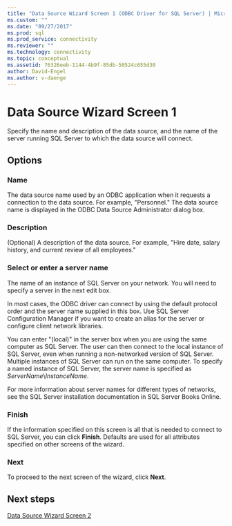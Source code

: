 ```yaml
---
title: "Data Source Wizard Screen 1 (ODBC Driver for SQL Server) | Microsoft Docs"
ms.custom: ""
ms.date: "09/27/2017"
ms.prod: sql
ms.prod_service: connectivity
ms.reviewer: ""
ms.technology: connectivity
ms.topic: conceptual
ms.assetid: 76326eeb-1144-4b9f-85db-50524c655d30
author: David-Engel
ms.author: v-daenge
---
```

# Data Source Wizard Screen 1

Specify the name and description of the data source, and the name of the server running SQL Server to which the data source will connect. 
    
## Options

### Name

The data source name used by an ODBC application when it requests a connection to the data source. For example, "Personnel." The data source name is displayed in the ODBC Data Source Administrator dialog box.

### Description

(Optional) A description of the data source. For example, "Hire date, salary history, and current review of all employees."

### Select or enter a server name

The name of an instance of SQL Server on your network. You will need to specify a server in the next edit box.

In most cases, the ODBC driver can connect by using the default protocol order and the server name supplied in this box. Use SQL Server Configuration Manager if you want to create an alias for the server or configure client network libraries.

You can enter "(local)" in the server box when you are using the same computer as SQL Server. The user can then connect to the local instance of SQL Server, even when running a non-networked version of SQL Server. Multiple instances of SQL Server can run on the same computer. To specify a named instance of SQL Server, the server name is specified as _ServerName_\\_InstanceName_.

For more information about server names for different types of networks, see the SQL Server installation documentation in SQL Server Books Online.

### Finish

If the information specified on this screen is all that is needed to connect to SQL Server, you can click **Finish**. Defaults are used for all attributes specified on other screens of the wizard.

### Next

To proceed to the next screen of the wizard, click **Next**.

## Next steps

[Data Source Wizard Screen 2](../../../connect/odbc/windows/dsn-wizard-2.md)
